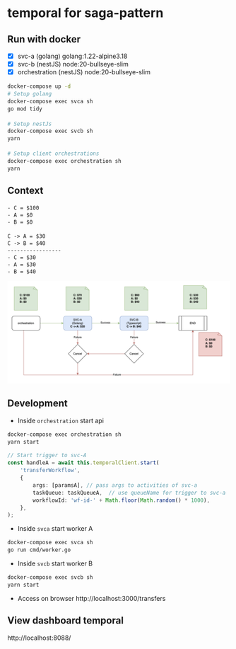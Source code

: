 # temporal for saga-pattern

## Run with docker
- [x] svc-a (golang) golang:1.22-alpine3.18
- [x] svc-b (nestJS) node:20-bullseye-slim
- [x] orchestration (nestJS) node:20-bullseye-slim

```bash
docker-compose up -d
# Setup golang
docker-compose exec svca sh
go mod tidy

# Setup nestJs
docker-compose exec svcb sh
yarn

# Setup client orchestrations
docker-compose exec orchestration sh
yarn
```

## Context
```
- C = $100
- A = $0
- B = $0

C -> A = $30
C -> B = $40
-----------------
- C = $30
- A = $30
- B = $40
```
![flow context](context-flow.png "Title")


## Development
- Inside `orchestration` start api

```bash
docker-compose exec orchestration sh
yarn start
```
```typescript
// Start trigger to svc-A
const handleA = await this.temporalClient.start(
    'transferWorkflow',
    {
        args: [paramsA], // pass args to activities of svc-a
        taskQueue: taskQueueA,  // use queueName for trigger to svc-a
        workflowId: 'wf-id-' + Math.floor(Math.random() * 1000),
    },
);
```

- Inside `svca` start worker A

```bash
docker-compose exec svca sh
go run cmd/worker.go
```

- Inside `svcb` start worker B

```bash
docker-compose exec svcb sh
yarn start
```

- Access on browser
http://localhost:3000/transfers


## View dashboard temporal

http://localhost:8088/

